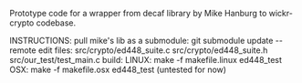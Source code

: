 Prototype code for a wrapper from decaf library by Mike Hanburg to wickr-crypto codebase.

INSTRUCTIONS:
    pull mike's lib as a submodule:
        git submodule update --remote
	edit files:
		src/crypto/ed448_suite.c
		src/crypto/ed448_suite.h
		src/our_test/test_main.c
	build:
		LINUX:
			make -f makefile.linux ed448_test
		OSX:
			make -f makefile.osx ed448_test (untested for now)